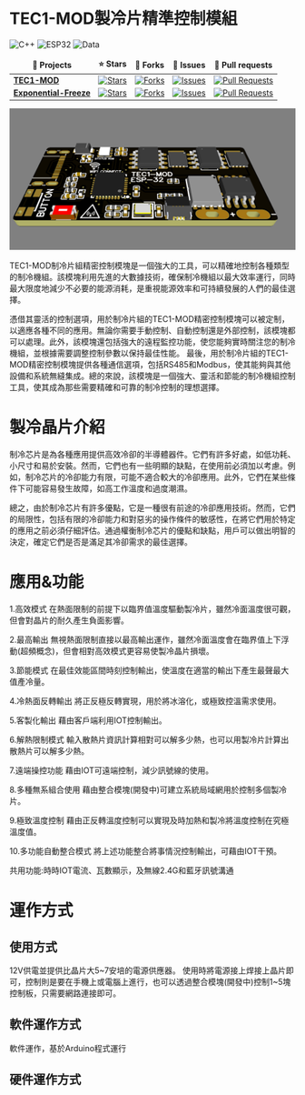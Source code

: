 # TEC1-MOD製冷片精準控制模組

  <img src="https://img.shields.io/badge/C++-USE-orange" alt="C++" />
  <img src="https://img.shields.io/badge/ESP32-USE-orange" alt="ESP32" />
  <img src="https://img.shields.io/badge/Data-OOC.Work-blue" alt="Data" />


<table>
  <thead align="center">
    <tr border: none;>
      <td><b>📄 Projects</b></td>
      <td><b>⭐ Stars</b></td>
      <td><b>📗 Forks</b></td>
      <td><b>📘 Issues</b></td>
      <td><b>📙 Pull requests</b></td>
    </tr>
  </thead>
  <tbody>
    <tr>
      <td><a href="https://github.com/Knockoi/TEC1-MOD"><b>TEC1-MOD</b></a></td>
      <td><a href="https://github.com/Knockoi/TEC1-MOD/stargazers"><img alt="Stars" src="https://img.shields.io/github/stars/Knockoi/TEC1-MOD?style=flat-square&labelColor=343b41"/></a></td>
      <td><a href="https://github.com/Knockoi/TEC1-MOD/network/members"><img alt="Forks" src="https://img.shields.io/github/forks/Knockoi/TEC1-MOD?style=flat-square&labelColor=343b41"/></a></td>
      <td><a href="https://github.com/Knockoi/TEC1-MOD/issues"><img alt="Issues" src="https://img.shields.io/github/issues/Knockoi/TEC1-MOD?style=flat-square&labelColor=343b41"/></a></td>
      <td><a href="https://github.com/Knockoi/TEC1-MOD/pulls"><img alt="Pull Requests" src="https://img.shields.io/github/issues-pr/Knockoi/TEC1-MOD?style=flat-square&labelColor=343b41"/></a></td>
 </tr>
    <tr>
      <td><a href="https://github.com/OOC-work/Exponential-Freeze"><b>Exponential-Freeze</b></a></td>
      <td><a href="https://github.com/OOC-work/Exponential-Freeze/stargazers"><img alt="Stars" src="https://img.shields.io/github/stars/OOC-work/Exponential-Freeze?style=flat-square&labelColor=343b41"/></a></td>
      <td><a href="https://github.com/OOC-work/Exponential-Freeze/network/members"><img alt="Forks" src="https://img.shields.io/github/forks/OOC-work/Exponential-Freeze?style=flat-square&labelColor=343b41"/></a></td>
      <td><a href="https://github.com/OOC-work/Exponential-Freeze/issues"><img alt="Issues" src="https://img.shields.io/github/issues/OOC-work/Exponential-Freeze?style=flat-square&labelColor=343b41"/></a></td>
      <td><a href="https://github.com/OOC-work/Exponential-Freeze/pulls"><img alt="Pull Requests" src="https://img.shields.io/github/issues-pr/OOC-work/Exponential-Freeze?style=flat-square&labelColor=343b41"/></a></td>
    </tr>
  </tbody>
</table>
   


  ![image](https://github.com/Knockoi/TEC1-MOD/blob/main/Image/%E8%9E%A2%E5%B9%95%E6%93%B7%E5%8F%96%E7%95%AB%E9%9D%A2%202023-04-29%20011950.png)  
  
  TEC1-MOD制冷片組精密控制模塊是一個強大的工具，可以精確地控制各種類型的制冷機組。該模塊利用先進的大數據技術，確保制冷機組以最大效率運行，同時最大限度地減少不必要的能源消耗，是重視能源效率和可持續發展的人們的最佳選擇。
 
  憑借其靈活的控制選項，用於制冷片組的TEC1-MOD精密控制模塊可以被定制，以適應各種不同的應用。無論你需要手動控制、自動控制還是外部控制，該模塊都可以處理。此外，該模塊還包括強大的遠程監控功能，使您能夠實時關注您的制冷機組，並根據需要調整控制參數以保持最佳性能。
  最後，用於制冷片組的TEC1-MOD精密控制模塊提供各種通信選項，包括RS485和Modbus，使其能夠與其他設備和系統無縫集成。總的來說，該模塊是一個強大、靈活和節能的制冷機組控制工具，使其成為那些需要精確和可靠的制冷控制的理想選擇。


# 製冷晶片介紹
  制冷芯片是為各種應用提供高效冷卻的半導體器件。它們有許多好處，如低功耗、小尺寸和易於安裝。然而，它們也有一些明顯的缺點，在使用前必須加以考慮。例如，制冷芯片的冷卻能力有限，可能不適合較大的冷卻應用。此外，它們在某些條件下可能容易發生故障，如高工作溫度和過度潮濕。
  
  總之，由於制冷芯片有許多優點，它是一種很有前途的冷卻應用技術。然而，它們的局限性，包括有限的冷卻能力和對惡劣的操作條件的敏感性，在將它們用於特定的應用之前必須仔細評估。通過權衡制冷芯片的優點和缺點，用戶可以做出明智的決定，確定它們是否是滿足其冷卻需求的最佳選擇。

# 應用&功能

  1.高效模式
  在熱面限制的前提下以臨界值溫度驅動製冷片，雖然冷面溫度很可觀，但會對晶片的耐久產生負面影響。
  
  2.最高輸出
  無視熱面限制直接以最高輸出運作，雖然冷面溫度會在臨界值上下浮動(超頻概念)，但會相對高效模式更容易使製冷晶片損壞。
  
  3.節能模式
  在最佳效能區間時刻控制輸出，使溫度在適當的輸出下產生最聲最大值產冷量。
  
  4.冷熱面反轉輸出
  將正反極反轉實現，用於將冰溶化，或極致控溫需求使用。
  
  5.客製化輸出
  藉由客戶端利用IOT控制輸出。
  
  6.解熱限制模式
  輸入散熱片資訊計算相對可以解多少熱，也可以用製冷片計算出散熱片可以解多少熱。
  
  7.遠端操控功能
  藉由IOT可遠端控制，減少訊號線的使用。
  
  8.多種無系組合使用
  藉由整合模塊(開發中)可建立系統局域網用於控制多個製冷片。
  
  9.極致溫度控制
  藉由正反轉溫度控制可以實現及時加熱和製冷將溫度控制在究極溫度值。
  
  10.多功能自動整合模式
  將上述功能整合將事情況控制輸出，可藉由IOT干預。
  
  共用功能:時時IOT電流、瓦數顯示，及無線2.4G和藍牙訊號溝通
  

# 運作方式
## 使用方式
12V供電並提供比晶片大5~7安培的電源供應器。
使用時將電源接上焊接上晶片即可，控制則是要在手機上或電腦上進行，也可以透過整合模塊(開發中)控制1~5塊控制板，只需要網路連接即可。
## 軟件運作方式
軟件運作，基於Arduino程式運行



## 硬件運作方式




